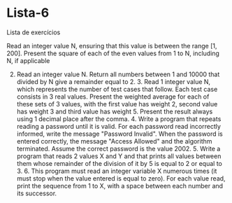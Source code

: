# Lista-6
Lista de exercícios


Read an integer value N, ensuring that this value is between the range [1, 200]. Present the square of each of the even values ​​from 1 to N, including N, if applicable

2. Read an integer value N. Return all numbers between 1 and 10000 that divided by N give a remainder equal to 2. 3. Read 1 integer value N, which represents the number of test cases that follow. Each test case consists in 3 real values. Present the weighted average for each of these sets of 3 values, with the first value has weight 2, second value has weight 3 and third value has weight 5. Present the result always using 1 decimal place after the comma. 4. Write a program that repeats reading a password until it is valid. For each password read incorrectly informed, write the message "Password Invalid". When the password is entered correctly, the message "Access Allowed" and the algorithm terminated. Assume the correct password is the value 2002. 5. Write a program that reads 2 values ​​X and Y and that prints all values ​​between them whose remainder of the division of it by 5 is equal to 2 or equal to 3. 6. This program must read an integer variable X numerous times (it must stop when the value entered is equal to zero). For each value read, print the sequence from 1 to X, with a space between each number and its successor.
